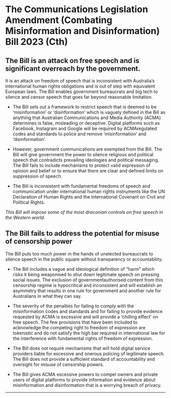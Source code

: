 # The Communications Legislation Amendment (Combating Misinformation and Disinformation) Bill 2023 (Cth)

## The Bill is an attack on free speech and is significant overreach by the government.

It is an attack on freedom of speech that is inconsistent with Australia’s international human rights
obligations and is out of step with equivalent European laws. The Bill enables government
bureaucrats and big tech to silence and censor speech that goes far beyond reasonable limitation.

  - The Bill sets out a framework to restrict speech that is deemed to be ‘misinformation’ or
‘disinformation’ which is vaguely defined in the Bill as anything that Australian
Communications and Media Authority (ACMA) determines is false, misleading or deceptive.
Digital platforms such as Facebook, Instagram and Google will be required by ACMAregulated codes and standards to police and remove ‘misinformation’ and ‘disinformation’.

  - However, government communications are exempted from the Bill. The Bill will give
government the power to silence religious and political speech that contradicts prevailing
ideologies and political messaging. The Bill fails to include mechanisms to protect valid
expression of opinion and belief or to ensure that there are clear and defined limits on
suppression of speech.

  - The Bill is inconsistent with fundamental freedoms of speech and communication under
international human rights instruments like the UN Declaration of Human Rights and the
International Covenant on Civil and Political Rights.

_This Bill will impose some of the most draconian controls on free speech in the Western world._

## The Bill fails to address the potential for misuse of censorship power

The Bill puts too much power in the hands of unelected bureaucrats to silence speech in the public
square without transparency or accountability.

  - The Bill includes a vague and ideological definition of “harm” which risks it being weaponised
to shut down legitimate speech on pressing social issues. The exclusion of governmentauthorised content from this censorship regime is hypocritical and inconsistent and will
establish an asymmetry that results in one rule for government and another rule for
Australians in what they can say.

  - The severity of the penalties for failing to comply with the misinformation codes and
standards and for failing to provide evidence requested by ACMA is excessive and will
provide a ‘chilling effect’ on free speech. The few provisions that have been included to
acknowledge the competing right to freedom of expression are tokenistic and do not satisfy
the high bar required in international law for the interference with fundamental rights of
freedom of expression.

  - The Bill does not require mechanisms that will hold digital service providers liable for
excessive and onerous policing of legitimate speech. The Bill does not provide a sufficient
standard of accountability and oversight for misuse of censorship powers.

  - The Bill gives ACMA excessive powers to compel owners and private users of digital platforms
to provide information and evidence about misinformation and disinformation that is a
worrying breach of privacy.


-----

